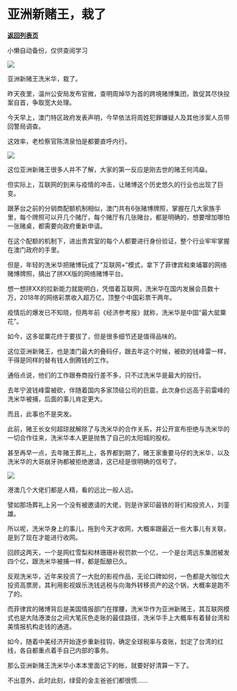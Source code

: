 # ​亚洲新赌王，栽了

[**返回列表页**](/gzh/政事堂2019)

小懒自动备份，仅供查阅学习

![](https://mmbiz.qpic.cn/mmbiz_jpg/rxhS23yu8cNfsPyibMsuhqQysVl8DEL6UP9mnj3QRicqNnj3CibWSYicdiaQ8QQnDeBkHrX4A2hkTrmmzGjJqvP7j7g/640?wx_fmt=jpeg)

  

亚洲新赌王洗米华，栽了。  

  

昨天夜里，温州公安局发布官微，查明周焯华为首的跨境赌博集团，敦促其尽快投案自首，争取宽大处理。

  

今天早上，澳门特区政府发表声明，今早依法将周姓犯罪嫌疑人及其他涉案人员带回警局调查。

  

这效率，老检察官陈清泉怕是都要直呼内行。  

  

![](https://mmbiz.qpic.cn/mmbiz_jpg/rxhS23yu8cNfsPyibMsuhqQysVl8DEL6UByVicHxvibe4gkKuoT6dZfj8pmVpqAicpwggWJtN9Yw1KkSNYTAQkK5Lw/640?wx_fmt=jpeg)

  

这位亚洲新赌王很多人并不了解，大家的第一反应是刚去世的赌王何鸿燊。

  

但实际上，互联网的到来与疫情的冲击，让赌博这个历史悠久的行业也出现了巨变。

  

跟茅台之前的分销商配额机制相似，澳门共有6张赌博牌照，掌握在几大家族手里，每个牌照可以开几个赌厅，每个赌厅有几张赌台，都是明确的，想要增加哪怕一张赌桌，都需要向政府重新申请。

  

在这个配额的机制下，进出贵宾室的每个人都要进行身份验证，整个行业牢牢掌握在澳门政府的手里。

  

但是，年轻的洗米华把赌博玩成了“互联网+”模式，拿下了菲律宾和柬埔寨的网络赌博牌照，搞出了拼XX版的网络赌博平台。

  

想一想拼XX的拉新能力就能明白，凭借着互联网，洗米华在国内发展会员数十万，2018年的网络彩票收入超万亿，顶整个中国彩票干两年。

  

疫情后的爆发已不知晓，但两年前《经济参考报》就称，洗米华是中国“最大罂粟花”。

  

如今，这多罂粟花终于要拔了，但是很多细节还是值得品味的。

  

这位亚洲新赌王，也是澳门最大的叠码仔，跟去年这个时候，被砍的钱峰雷一样，干得是同样的替有钱人倒腾钱的工作。

  

通俗点说，他们的工作跟券商投行差不多，只不过洗米华是最大的投行。

  

去年宁波钱峰雷被砍，伴随着国内多家顶级公司的巨震，此次身价远高于前雷峰的洗米华被捕，后面的事儿肯定更大。

  

而且，此事也不是突发。

  

此前，赌王长女何超琼就解除了与洗米华的合作关系，并公开宣布拒绝与洗米华的一切合作往来，洗米华本人更是抛售了自己的太阳城的股权。

  

甚至再早一点，去年赌王葬礼上，各界都到期了，赌王家重要马仔的洗米华，以及洗米华的大哥崩牙驹都被拒绝邀请，这已经是很明确的信号了。

  

![](https://mmbiz.qpic.cn/mmbiz_jpg/rxhS23yu8cNfsPyibMsuhqQysVl8DEL6U0bPBYHBpv95uXmG6yIeR6LBlbN1wx5fFTyFrDKFeJLu2hoglxdkNRw/640?wx_fmt=jpeg)

  

港澳几个大佬们都是人精，看的远比一般人远。

  

譬如那场葬礼上另一个没有被邀请的大佬，则是许家印最铁的哥们和投资人，刘銮雄。  

  

所以呢，洗米华身上的事儿，拖到今天才收网，大概率跟最近一些大事儿有关联，是到了现在才能进行收网。

  

回顾这两天，一个是网红雪梨和林珊珊补税罚款一个亿，一个是台湾远东集团被发四个亿，跟洗米华被捕一样，都是酝酿已久。  

  

反观洗米华，近年来投资了一大批的影视作品，无论口碑如何，一色都是大咖位大投资高票房，其利用影视娱乐洗钱逃税与向海外转移资产的这个锅，大概率是跑不了的。

  

而菲律宾的赌博背后是美国情报部门在撑腰，洗米华作为亚洲新赌王，其互联网模式也是大陆港澳台之间大笔灰色走账的最佳路径，洗米华手上大概率有着替台湾和美情报机构走钱的通道。

  

如今，随着中美经济开始逐步重新挂钩，确定全球税率与查账，划定了台湾的红线，各自都重点着手自己内部的事务。

  

那么亚洲新赌王洗米华小本本里面记下的帐，就要好好清算一下了。

  

不出意外，此时此刻，绿营的金主爸爸们都很慌......  

  

